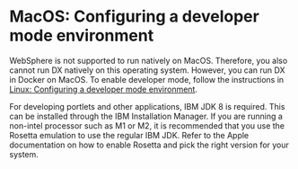 # MacOS: Configuring a developer mode environment

WebSphere is not supported to run natively on MacOS. Therefore, you also cannot run DX natively on this operating system. However, you can run DX in Docker on MacOS. To enable developer mode, follow the instructions in [Linux: Configuring a developer mode environment](cfg_dev_mode-Linux.md).

For developing portlets and other applications, IBM JDK 8 is required. This can be installed through the IBM Installation Manager. If you are running a non-intel processor such as M1 or M2, it is recommended that you use the Rosetta emulation to use the regular IBM JDK. Refer to the Apple documentation on how to enable Rosetta and pick the right version for your system.
